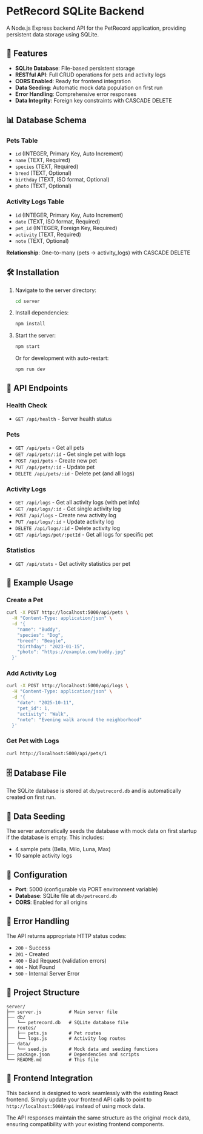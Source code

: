 # PetRecord SQLite Backend

A Node.js Express backend API for the PetRecord application, providing persistent data storage using SQLite.

## 🚀 Features

- **SQLite Database**: File-based persistent storage
- **RESTful API**: Full CRUD operations for pets and activity logs
- **CORS Enabled**: Ready for frontend integration
- **Data Seeding**: Automatic mock data population on first run
- **Error Handling**: Comprehensive error responses
- **Data Integrity**: Foreign key constraints with CASCADE DELETE

## 📊 Database Schema

### Pets Table

- `id` (INTEGER, Primary Key, Auto Increment)
- `name` (TEXT, Required)
- `species` (TEXT, Required)
- `breed` (TEXT, Optional)
- `birthday` (TEXT, ISO format, Optional)
- `photo` (TEXT, Optional)

### Activity Logs Table

- `id` (INTEGER, Primary Key, Auto Increment)
- `date` (TEXT, ISO format, Required)
- `pet_id` (INTEGER, Foreign Key, Required)
- `activity` (TEXT, Required)
- `note` (TEXT, Optional)

**Relationship**: One-to-many (pets → activity_logs) with CASCADE DELETE

## 🛠️ Installation

1. Navigate to the server directory:

   ```bash
   cd server
   ```

2. Install dependencies:

   ```bash
   npm install
   ```

3. Start the server:

   ```bash
   npm start
   ```

   Or for development with auto-restart:

   ```bash
   npm run dev
   ```

## 🔌 API Endpoints

### Health Check

- `GET /api/health` - Server health status

### Pets

- `GET /api/pets` - Get all pets
- `GET /api/pets/:id` - Get single pet with logs
- `POST /api/pets` - Create new pet
- `PUT /api/pets/:id` - Update pet
- `DELETE /api/pets/:id` - Delete pet (and all logs)

### Activity Logs

- `GET /api/logs` - Get all activity logs (with pet info)
- `GET /api/logs/:id` - Get single activity log
- `POST /api/logs` - Create new activity log
- `PUT /api/logs/:id` - Update activity log
- `DELETE /api/logs/:id` - Delete activity log
- `GET /api/logs/pet/:petId` - Get all logs for specific pet

### Statistics

- `GET /api/stats` - Get activity statistics per pet

## 📝 Example Usage

### Create a Pet

```bash
curl -X POST http://localhost:5000/api/pets \
  -H "Content-Type: application/json" \
  -d '{
    "name": "Buddy",
    "species": "Dog",
    "breed": "Beagle",
    "birthday": "2023-01-15",
    "photo": "https://example.com/buddy.jpg"
  }'
```

### Add Activity Log

```bash
curl -X POST http://localhost:5000/api/logs \
  -H "Content-Type: application/json" \
  -d '{
    "date": "2025-10-11",
    "pet_id": 1,
    "activity": "Walk",
    "note": "Evening walk around the neighborhood"
  }'
```

### Get Pet with Logs

```bash
curl http://localhost:5000/api/pets/1
```

## 🗄️ Database File

The SQLite database is stored at `db/petrecord.db` and is automatically created on first run.

## 🌱 Data Seeding

The server automatically seeds the database with mock data on first startup if the database is empty. This includes:

- 4 sample pets (Bella, Milo, Luna, Max)
- 10 sample activity logs

## 🔧 Configuration

- **Port**: 5000 (configurable via PORT environment variable)
- **Database**: SQLite file at `db/petrecord.db`
- **CORS**: Enabled for all origins

## 🚨 Error Handling

The API returns appropriate HTTP status codes:

- `200` - Success
- `201` - Created
- `400` - Bad Request (validation errors)
- `404` - Not Found
- `500` - Internal Server Error

## 📁 Project Structure

```
server/
├── server.js          # Main server file
├── db/
│   └── petrecord.db   # SQLite database file
├── routes/
│   ├── pets.js        # Pet routes
│   └── logs.js        # Activity log routes
├── data/
│   └── seed.js        # Mock data and seeding functions
├── package.json       # Dependencies and scripts
└── README.md          # This file
```

## 🔄 Frontend Integration

This backend is designed to work seamlessly with the existing React frontend. Simply update your frontend API calls to point to `http://localhost:5000/api` instead of using mock data.

The API responses maintain the same structure as the original mock data, ensuring compatibility with your existing frontend components.

